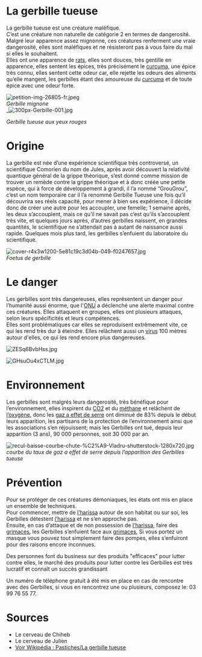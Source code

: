 # La gerbille tueuse
La gerbille tueuse est une créature maléfique.  
C’est une créature non naturelle de catégorie 2 en termes de dangerosité.  
Malgré leur apparence assez mignonne, ces créatures renferment une vraie dangerosité, elles sont maléfiques et ne résisteront pas à vous faire du mal si elles le souhaitent.  
Elles ont une apparence de [rats](https://fr.wikipedia.org/wiki/Rat), elles sont douces, très gentille en apparence, elles sentent les épices, très précisément le [curcuma](https://fr.wikipedia.org/wiki/Curcuma), une épice très connu, elles sentent cette odeur car, elle rejette les odeurs des aliments qu’elle mangent, les gerbilles étant des amoureuse du [curcuma](https://fr.wikipedia.org/wiki/Curcuma) et de toute épice avec une odeur forte.

![petition-img-26805-fr.jpeg](https://www.mesopinions.com/public/img/petition/petition-img-26805-fr.jpeg)  
_Gerbille mignone_  
_![300px-Gerbille-001.jpg](https://upload.wikimedia.org/wikipedia/commons/thumb/f/fa/Gerbille-001.jpg/300px-Gerbille-001.jpg)

_Gerbille tueuse aux yeux rouges_

# Origine

La gerbille est née d’une expérience scientifique très controversé, un scientifique Comorien du nom de Jules, après avoir découvert la relativité quantique général de la grippe théorique, s’est donné comme mission de trouver un remède contre la grippe théorique et à donc créée une petite espèce, qui à force de développement à grandi, il l’a nommé “GrouGrou”, c’est un nom temporaire car il l’a renommé Gerbille Tueuse une fois qu’il découvrira ses réels capacité, pour mener à bien ses expérience, il décide donc de créer une autre pour les accoupler, une femelle; 1 semaine après, les deux s’accouplent, mais ce qu’il ne savait pas c’est qu’ils s’accouplent très vite, et quelques jours après, d’autres gerbilles naissent, en grandes quantités, le scientifique ne s’attendait pas à autant de naissance aussi rapide. Quelques mois plus tard, les gerbilles s’enfuient du laboratoire du scientifique.

![cover-r4x3w1200-5e81c19c3d04b-049-f0247657.jpg](https://www.sciencesetavenir.fr/assets/img/2020/03/30/cover-r4x3w1200-5e81c19c3d04b-049-f0247657.jpg)  
_Foetus de gerbille_

# Le danger

Les gerbilles sont très dangereuses, elles représentent un danger pour l’humanité aussi énorme, que l'[ONU](https://fr.wikipedia.org/wiki/Organisation_des_Nations_unies)  a déclenché une alerte maximal contre ces créatures. Elles attaquent en groupes, elles ont plusieurs attaques, selon leurs spécificités et leurs compétences.  
Elles sont problématiques car elles se reproduisent extrêmement vite, ce qui les rend très dur à éteindre. Elles relâchent aussi un  [virus](https://fr.wikipedia.org/wiki/Virus)  100 mètres autour d'elles, ce qui les rend encore plus dangereuses.

![ZESq6BvbHss.jpg](https://www.mypokecard.com/fr/Galerie/my/galery/ZESq6BvbHss.jpg)

  
  
  

![GHsuOu4xCTLM.jpg](https://www.mypokecard.com/fr/Galerie/my/galery/GHsuOu4xCTLM.jpg)

  
  
  
  
  
  
  
  
  
  
  
  
  
  
  
  
  
  

# Environnement

Les gerbilles sont malgrés leurs dangerosité, très bénéfique pour l’environnement, elles inspirent du  [CO2](https://fr.wikipedia.org/wiki/Dioxyde_de_carbone)  et du  [méthane](https://fr.wikipedia.org/wiki/M%C3%A9thane)  et relâchent de  [l’oxygène](https://fr.wikipedia.org/wiki/Oxyg%C3%A8ne), donc les  [gaz a effet de serre](https://fr.wikipedia.org/wiki/Gaz_%C3%A0_effet_de_serre)  ont diminué de 83% depuis le début leurs apparition, les partisans de la protection de l’environnement ainsi que les associations s’en réjouissent; mais les Gerbilles ont tué, depuis leur apparition (3 ans), 90 000 personnes, soit 30 000 par an.

![recul-baisse-courbe-chute-%C2%A9-Vladru-shutterstock-1280x720.jpg](https://www.silicon.fr/wp-content/uploads/2014/07/recul-baisse-courbe-chute-%C2%A9-Vladru-shutterstock-1280x720.jpg)  
_courbe du taux de gaz a effet de serre depuis l’apparition des Gerbilles tueuse_

  
  
  

# Prévention

Pour se protéger de ces créatures démoniaques, les états ont mis en place un ensemble de techniques.  
Pour commencer, mettre de  [l’harissa](https://fr.wikipedia.org/wiki/Harissa)  autour de son habitat ou sur soi, les Gerbilles détestent  [l’harissa](https://fr.wikipedia.org/wiki/Harissa)  et ne s’en approche pas.  
Ensuite, en cas d’attaque et de non possession de  [l’harissa](https://fr.wikipedia.org/wiki/Harissa), faire des  [grimaces](https://fr.wikipedia.org/wiki/Grimace), les Gerbilles s’enfuient face aux  [grimaces](https://fr.wikipedia.org/wiki/Grimace), Si vous portez un masque vous pouvez tout simplement faire des pompes, elles s’enfuiront pour des raisons encore inconnues.

Des personnes font du business sur des produits "efficaces" pour lutter contre elles, le marché des produits pour lutter contre les Gerbilles est très lucratif et connaît un succès grandissant

Un numéro de téléphone gratuit à été mis en place en cas de rencontre avec des Gerbilles, si vous en rencontrez une ou plusieurs, composez le: 03 99 76 55 77.

# Sources

-   Le cerveau de Chiheb
-   Le cerveau de Julien
-   [Voir Wikipédia : Pastiches/La gerbille tueuse](https://fr.wikipedia.org/wiki/Wikip%C3%A9dia:Pastiches/La_gerbille_tueuse)
